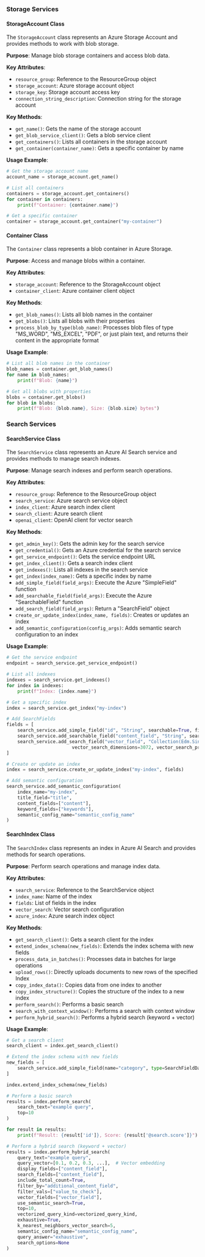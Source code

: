 ### Storage Services

#### StorageAccount Class

The `StorageAccount` class represents an Azure Storage Account and provides methods to work with blob storage.

**Purpose**: Manage blob storage containers and access blob data.

**Key Attributes**:
- `resource_group`: Reference to the ResourceGroup object
- `storage_account`: Azure storage account object
- `storage_key`: Storage account access key
- `connection_string_description`: Connection string for the storage account

**Key Methods**:
- `get_name()`: Gets the name of the storage account
- `get_blob_service_client()`: Gets a blob service client
- `get_containers()`: Lists all containers in the storage account
- `get_container(container_name)`: Gets a specific container by name

**Usage Example**:
```python
# Get the storage account name
account_name = storage_account.get_name()

# List all containers
containers = storage_account.get_containers()
for container in containers:
    print(f"Container: {container.name}")

# Get a specific container
container = storage_account.get_container("my-container")
```

#### Container Class

The `Container` class represents a blob container in Azure Storage.

**Purpose**: Access and manage blobs within a container.

**Key Attributes**:
- `storage_account`: Reference to the StorageAccount object
- `container_client`: Azure container client object

**Key Methods**:
- `get_blob_names()`: Lists all blob names in the container
- `get_blobs()`: Lists all blobs with their properties
- `process_blob_by_type(blob_name)`: Processes blob files of type "MS_WORD", "MS_EXCEL", "PDF", or just plain text, and returns their content in the appropriate format

**Usage Example**:
```python
# List all blob names in the container
blob_names = container.get_blob_names()
for name in blob_names:
    print(f"Blob: {name}")

# Get all blobs with properties
blobs = container.get_blobs()
for blob in blobs:
    print(f"Blob: {blob.name}, Size: {blob.size} bytes")
```

### Search Services

#### SearchService Class

The `SearchService` class represents an Azure AI Search service and provides methods to manage search indexes.

**Purpose**: Manage search indexes and perform search operations.

**Key Attributes**:
- `resource_group`: Reference to the ResourceGroup object
- `search_service`: Azure search service object
- `index_client`: Azure search index client
- `search_client`: Azure search client
- `openai_client`: OpenAI client for vector search

**Key Methods**:
- `get_admin_key()`: Gets the admin key for the search service
- `get_credential()`: Gets an Azure credential for the search service
- `get_service_endpoint()`: Gets the service endpoint URL
- `get_index_client()`: Gets a search index client
- `get_indexes()`: Lists all indexes in the search service
- `get_index(index_name)`: Gets a specific index by name
- `add_simple_field(field_args)`: Execute the Azure "SimpleField" function
- `add_searchable_field(field_args)`: Execute the Azure "SearchableField" function
- `add_search_field(field_args)`: Return a "SearchField" object
- `create_or_update_index(index_name, fields)`: Creates or updates an index
- `add_semantic_configuration(config_args)`: Adds semantic search configuration to an index

**Usage Example**:
```python
# Get the service endpoint
endpoint = search_service.get_service_endpoint()

# List all indexes
indexes = search_service.get_indexes()
for index in indexes:
    print(f"Index: {index.name}")

# Get a specific index
index = search_service.get_index("my-index")

# Add SearchFields
fields = [
    search_service.add_simple_field("id", "String", searchable=True, filterable=True, retrievable=True, is_key=True),
    search_service.add_searchable_field("content_field", "String", searchable=True, filterable=True, retrievable=True),
    search_service.add_search_field("vector_field", "Collection(Edm.Single)", searchable=True,
                        vector_search_dimensions=3072, vector_search_profile_name="vector_search_profile_name")
]

# Create or update an index
index = search_service.create_or_update_index("my-index", fields)

# Add semantic configuration
search_service.add_semantic_configuration(
    index_name="my-index",
    title_field="title",
    content_fields=["content"],
    keyword_fields=["keywords"],
    semantic_config_name="semantic_config_name"
)
```

#### SearchIndex Class

The `SearchIndex` class represents an index in Azure AI Search and provides methods for search operations.

**Purpose**: Perform search operations and manage index data.

**Key Attributes**:
- `search_service`: Reference to the SearchService object
- `index_name`: Name of the index
- `fields`: List of fields in the index
- `vector_search`: Vector search configuration
- `azure_index`: Azure search index object

**Key Methods**:
- `get_search_client()`: Gets a search client for the index
- `extend_index_schema(new_fields)`: Extends the index schema with new fields
- `process_data_in_batches()`: Processes data in batches for large operations
- `upload_rows()`: Directly uploads documents to new rows of the specified Index
- `copy_index_data()`: Copies data from one index to another
- `copy_index_structure()`: Copies the structure of the index to a new index
- `perform_search()`: Performs a basic search
- `search_with_context_window()`: Performs a search with context window
- `perform_hybrid_search()`: Performs a hybrid search (keyword + vector)

**Usage Example**:
```python
# Get a search client
search_client = index.get_search_client()

# Extend the index schema with new fields
new_fields = [
    search_service.add_simple_field(name="category", type=SearchFieldDataType.String, filterable=True)
]

index.extend_index_schema(new_fields)

# Perform a basic search
results = index.perform_search(
    search_text="example query",
    top=10
)

for result in results:
    print(f"Result: {result['id']}, Score: {result['@search.score']}")

# Perform a hybrid search (keyword + vector)
results = index.perform_hybrid_search(
    query_text="example query",
    query_vector=[0.1, 0.2, 0.3, ...],  # Vector embedding
    display_fields=["content_field"],
    search_fields=["content_field"],
    include_total_count=True,
    filter_by="additional_content_field",
    filter_vals=["value_to_check"],
    vector_fields=["vector_field"],
    use_semantic_search=True,
    top=10,
    vectorized_query_kind=vectorized_query_kind,
    exhaustive=True,
    k_nearest_neighbors_vector_search=5,
    semantic_config_name="semantic_config_name",
    query_answer="exhaustive",
    search_options=None
)